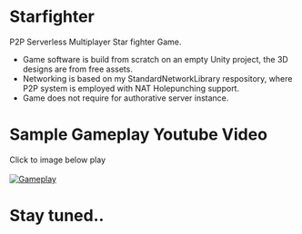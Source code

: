 # Starfighter
P2P Serverless Multiplayer Star fighter Game.
- Game software is build from scratch on an empty Unity project, the 3D designs are from free assets.
- Networking is based on my StandardNetworkLibrary respository, where P2P system is employed with NAT Holepunching support.
- Game does not require for authorative server instance. 

# Sample Gameplay Youtube Video
Click to image below play</br></br>
[![Gameplay](https://img.youtube.com/vi/-Q1zNmjGZCE/0.jpg)](https://www.youtube.com/watch?v=-Q1zNmjGZCE)

# Stay tuned..
